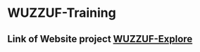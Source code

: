 # WUZZUF-Training
## Link of Website project [**WUZZUF-Explore**](https://ahmed-diaa-elden.github.io/WUZZUF-Training/puplic/html/explore.html)
